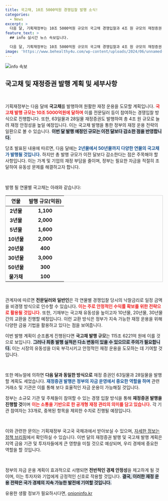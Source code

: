 ```yaml
---
title: 국고채, 10조 5000억원 경쟁입찰 발행 소식!
categories:
  - News
excerpt: >
  다음 달, 기획재정부는 10조 5000억원 규모의 국고채 경쟁입찰과 4조 원 규모의 재정증권 발행을 예고했습니다. 국채 발행 규모가 감소하는 가운데, 세입과 세출 간 불일치를 메우기 위한 정부의 전략이 주목받고 있습니다.
feature_text: >
  ## info 실시간 뉴스 속보입니다.

  다음 달, 기획재정부는 10조 5000억원 규모의 국고채 경쟁입찰과 4조 원 규모의 재정증권 발행을 예고했습니다. 국채 발행 규모가 감소하는 가운데, 세입과 세출 간 불일치를 메우기 위한 정부의 전략이 주목받고 있습니다.
image: 'https://www.behealthy4u.com/wp-content/uploads/2024/06/unnamed-file.png'
---
```


<p><img src="https://www.behealthy4u.com/wp-content/uploads/2024/06/unnamed-file.png" alt="info 속보" /></p>

<h2 data-ke-size="size26">국고채 및 재정증권 발행 계획 및 세부사항</h2>

<p data-ke-size="size16">&nbsp;</p>

<p>기획재정부는 다음 달에 <strong>국고채</strong>를 발행하여 원활한 재정 운용을 도모할 계획입니다. <b><span style="color: #ee2323;">국고채 발행 규모는 10조 5000억원에 달하며</span></b> 이를 전문딜러 등이 참여하는 경쟁입찰 방식으로 진행합니다. 또한, 63일물과 28일물 재정증권도 발행하여 총 4조 원 규모로 늘려 재정 안정성을 높일 예정입니다. 이는 국고채 발행을 통한 정부의 재정 운용 전략의 일환으로 볼 수 있습니다. <b><span style="background-color: #21538527;">이번 달 발행 예정인 규모는 이전 달보다 감소한 점을 반영합니다.</span></b> </p>

<p>당초 발표된 내용에 따르면, 다음 달에는 <b><span style="color: #1a5490;">2년물에서 50년물까지 다양한 연물의 국고채가 발행될 것입니다.</span></b> 하지만 총 발행 규모가 이전 달보다 감소한다는 점은 주목해야 할 사항입니다. 이는 가계 및 기업의 재정 부담을 줄이며, 정부는 필요한 자금을 적절히 조달하여 유동성 문제를 해결하고자 합니다.</p>

<p data-ke-size="size16">&nbsp;</p>

<p>발행 될 연물별 국고채는 아래와 같습니다:</p>

<table style="width:100%; border:1px solid #d1d1d1;">
  <thead>
    <tr>
      <th style="text-align: center; height: 30px;"><b>연물</b></th>
      <th style="text-align: center; height: 30px;"><b>발행 규모(억원)</b></th>
    </tr>
  </thead>
  <tbody>
    <tr>
      <td style="text-align: center; height: 17px;"><b>2년물</b></td>
      <td style="text-align: center; height: 17px;"><b>1,100</b></td>
    </tr>
    <tr>
      <td style="text-align: center; height: 17px;"><b>3년물</b></td>
      <td style="text-align: center; height: 17px;"><b>2,000</b></td>
    </tr>
    <tr>
      <td style="text-align: center; height: 17px;"><b>5년물</b></td>
      <td style="text-align: center; height: 17px;"><b>1,600</b></td>
    </tr>
    <tr>
      <td style="text-align: center; height: 17px;"><b>10년물</b></td>
      <td style="text-align: center; height: 17px;"><b>2,000</b></td>
    </tr>
    <tr>
      <td style="text-align: center; height: 17px;"><b>20년물</b></td>
      <td style="text-align: center; height: 17px;"><b>400</b></td>
    </tr>
    <tr>
      <td style="text-align: center; height: 17px;"><b>30년물</b></td>
      <td style="text-align: center; height: 17px;"><b>3,000</b></td>
    </tr>
    <tr>
      <td style="text-align: center; height: 17px;"><b>50년물</b></td>
      <td style="text-align: center; height: 17px;"><b>300</b></td>
    </tr>
    <tr>
      <td style="text-align: center; height: 17px;"><b>물가채</b></td>
      <td style="text-align: center; height: 17px;"><b>100</b></td>
    </tr>
  </tbody>
</table>

<p data-ke-size="size16">&nbsp;</p>

<p>관계자에 따르면 <strong>전문딜러와 일반인</strong>은 각 연물별 경쟁입찰 당시의 낙찰금리로 일정 금액을 비경쟁 방식으로 인수할 수 있습니다. <b><span style="color: #ee2323;">이는 주로 안정적인 수익률 확보를 위한 전략으로 활용될 것입니다.</span></b> 또한, 기재부는 국고채 유동성을 높이고자 10년물, 20년물, 30년물 간의 교환을 진행할 예정입니다. 이런 교환 방식은 정부가 지속 가능한 재정 운용을 위해 다양한 금융 기법을 활용하고 있다는 점을 보여줍니다.</p>

<p>이번 발행 계획이 순조롭게 진행된다면 <strong>국고채 발행 규모</strong>는 115조 6221억 원에 이를 것으로 보입니다. <b><span style="background-color: #21538527;">그러나 최종 발행 실적은 다소 변동이 있을 수 있으므로 주의가 필요합니다.</span></b> 이는 시장의 유동성을 더욱 부각시키고 안정적인 재정 운용을 도모하는 데 기여할 것입니다. </p>

<p data-ke-size="size16">&nbsp;</p>

<p>또한 메뉴얼에 의하면 <strong>다음 달과 동일한 방식으로</strong> 재정 증권인 63일물과 28일물을 발행할 계획도 세었습니다. <b><span style="color: #1a5490;">재정증권 발행은 정부의 자금 운영에서 중요한 역할을 하며</span></b> 관련 거래소 및 기관은 이를 통해 보다 효율적인 자금 운용이 가능해질 것입니다.</p>

<p>정부는 소규모 기관 및 주체들이 참여할 수 있는 경쟁 입찰 방식을 통해 <strong>재정증권 발행을 진행할 것</strong>이며 <b><span style="color: #ee2323;">이는 소통을 기반으로 한 공개형 재정 관리의 의미를 담고 있습니다.</span></b> 각 기관 참여자는 33개로, 중복된 항목을 제외한 수치로 진행될 예정입니다.</p>

<p data-ke-size="size16">&nbsp;</p>

<p>이와 관련한 문의는 기획재정부 국고국 국채과에서 받아보실 수 있으며, <a href="https://www.korea.kr">자세한 정보는 정책 브리핑</a>에서 확인하실 수 있습니다. 이번 달의 재정증권 발행 및 국고채 발행 계획은 지역 금융 기관 및 투자자들에게 큰 영향을 미칠 것으로 예상되며, 우리 경제에 중요한 역할을 할 것입니다. </p>

<p data-ke-size="size16">&nbsp;</p>

<p>정부의 자금 운용 계획이 효과적으로 시행되면 <strong>전반적인 경제 안정성</strong>을 제고하게 될 것이며, 이는 투자자와 기업에게 긍정적인 신호로 작용할 것입니다. <b><span style="background-color: #21538527;">결국, 이러한 재정 운용 전략은 국가 경제의 지속 가능한 발전에 기여할 것입니다.</span></b></p>
유용한 생활 정보가 필요하시다면, <a href="https://onioninfo.kr" rel="dofollow">onioninfo.kr</a>


